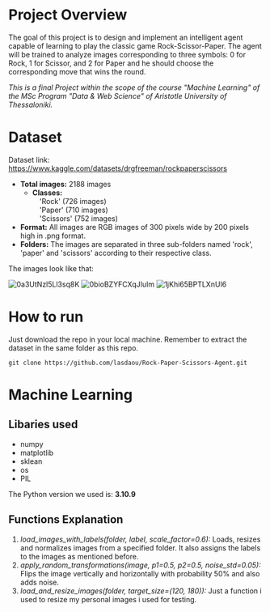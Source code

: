 # Project Overview
The goal of this project is to design and implement an intelligent agent capable of learning to play the classic game Rock-Scissor-Paper. The agent will be trained to analyze images corresponding to three symbols: 0 for Rock, 1 for Scissor, and 2 for Paper and he should choose the corresponding move that wins the round.<br>

*This is a final Project within the scope of the course "Machine Learning" of the MSc Program "Data &amp; Web Science" of Aristotle University of Thessaloniki.*

# Dataset

Dataset link: https://www.kaggle.com/datasets/drgfreeman/rockpaperscissors <br>

* **Total images:** 2188 images
  * **Classes:** <br>
          &emsp;'Rock' (726 images) <br>
          &emsp;'Paper' (710 images) <br>
          &emsp;'Scissors' (752 images) <br>
* **Format:** All images are RGB images of 300 pixels wide by 200 pixels high in .png format.
* **Folders:** The images are separated in three sub-folders named 'rock', 'paper' and 'scissors' according to their respective class.
     

The images look like that:

![0a3UtNzl5Ll3sq8K](https://github.com/lasdaou/Rock-Paper-Scissors-Agent/assets/68003038/7cf0a903-d23b-445d-a009-df30c5749d1a)  ![0bioBZYFCXqJIulm](https://github.com/lasdaou/Rock-Paper-Scissors-Agent/assets/68003038/1ceb41cd-4dfd-47bf-836a-d6546c8f9baf)  ![1jKhi65BPTLXnUI6](https://github.com/lasdaou/Rock-Paper-Scissors-Agent/assets/68003038/c40ba7b4-a317-40c6-9bea-739a188512f4)

# How to run

Just download the repo in your local machine. Remember to extract the dataset in the same folder as this repo.<br>

`git clone https://github.com/lasdaou/Rock-Paper-Scissors-Agent.git`

# Machine Learning

## Libaries used

* numpy
* matplotlib
* sklean
* os
* PIL

The Python version we used is: **3.10.9** 

## Functions Explanation

1. *load_images_with_labels(folder, label, scale_factor=0.6):* Loads, resizes and normalizes images from a specified folder. It also assigns the labels to the images as mentioned before.
2. *apply_random_transformations(image, p1=0.5, p2=0.5, noise_std=0.05):* Flips the image vertically and horizontally with probability 50% and also adds noise.
3. *load_and_resize_images(folder, target_size=(120, 180)):* Just a function i used to resize my personal images i used for testing.
